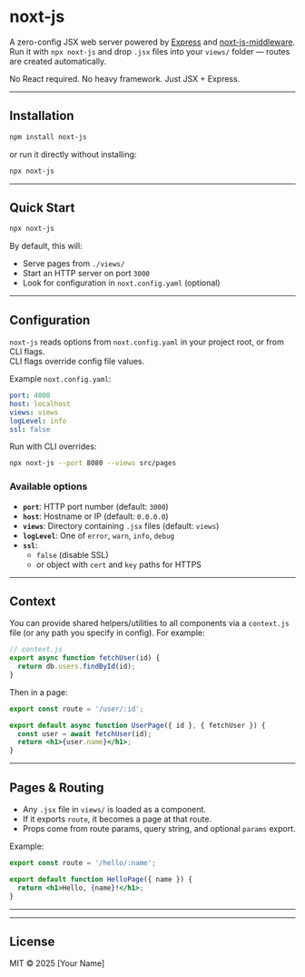 # noxt-js

A zero-config JSX web server powered by [Express](https://expressjs.com/) and [noxt-js-middleware](https://npmjs.com/package/noxt-js-middleware).  
Run it with `npx noxt-js` and drop `.jsx` files into your `views/` folder — routes are created automatically.  

No React required. No heavy framework. Just JSX + Express.  

---

## Installation

```sh
npm install noxt-js
```

or run it directly without installing:

```sh
npx noxt-js
```

---

## Quick Start

```sh
npx noxt-js
```

By default, this will:

- Serve pages from `./views/`
- Start an HTTP server on port `3000`
- Look for configuration in `noxt.config.yaml` (optional)

---

## Configuration

`noxt-js` reads options from `noxt.config.yaml` in your project root, or from CLI flags.  
CLI flags override config file values.

Example `noxt.config.yaml`:

```yaml
port: 4000
host: localhost
views: views
logLevel: info
ssl: false
```

Run with CLI overrides:

```sh
npx noxt-js --port 8080 --views src/pages
```

### Available options

- **`port`**: HTTP port number (default: `3000`)  
- **`host`**: Hostname or IP (default: `0.0.0.0`)  
- **`views`**: Directory containing `.jsx` files (default: `views`)  
- **`logLevel`**: One of `error`, `warn`, `info`, `debug`  
- **`ssl`**:  
  - `false` (disable SSL)  
  - or object with `cert` and `key` paths for HTTPS  

---

## Context

You can provide shared helpers/utilities to all components via a `context.js` file (or any path you specify in config). For example:

```js
// context.js
export async function fetchUser(id) {
  return db.users.findById(id);
}
```

Then in a page:

```jsx
export const route = '/user/:id';

export default async function UserPage({ id }, { fetchUser }) {
  const user = await fetchUser(id);
  return <h1>{user.name}</h1>;
}
```

---

## Pages & Routing

- Any `.jsx` file in `views/` is loaded as a component.  
- If it exports `route`, it becomes a page at that route.  
- Props come from route params, query string, and optional `params` export.  

Example:

```jsx
export const route = '/hello/:name';

export default function HelloPage({ name }) {
  return <h1>Hello, {name}!</h1>;
}
```

---


---

## License

MIT © 2025 [Your Name]  
